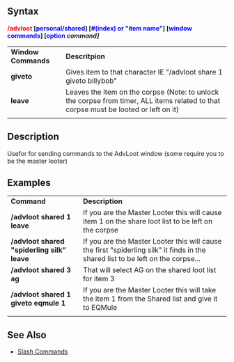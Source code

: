 ## Syntax

**<span style="color:red">/advloot</span> \[<span style="color:blue">personal/shared</span>\]
\[<span style="color:blue">#(index) or "item name"</span>\] \[<span style="color:blue">window commands</span>\]
\[<span style="color:blue">option</span> *command\]***

|                     |                                                                                                                                      |
|---------------------|--------------------------------------------------------------------------------------------------------------------------------------|
| **Window Commands** | **Descritpion**                                                                                                                      |
| **giveto**          | Gives item to that character IE "/advloot share 1 giveto billybob"                                                                   |
| **leave**           | Leaves the item on the corpse (Note: to unlock the corpse from timer, ALL items related to that corpse must be looted or left on it) |
|                     |                                                                                                                                      |

## Description

Usefor for sending commands to the AdvLoot window (some require you to be the master looter)

## Examples

|                                             |                                                                                                                                  |
|---------------------------------------------|----------------------------------------------------------------------------------------------------------------------------------|
| **Command**                                 | **Description**                                                                                                                  |
| **/advloot shared 1 leave**                 | If you are the Master Looter this will cause item 1 on the share loot list to be left on the corpse                              |
| **/advloot shared "spiderling silk" leave** | If you are the Master Looter this will cause the first "spiderling silk" it finds in the shared list to be left on the corpse... |
| **/advloot shared 3 ag**                    | That will select AG on the shared loot list for item 3                                                                           |
| **/advloot shared 1 giveto eqmule 1**       | If you are the Master Looter this will take the item 1 from the Shared list and give it to EQMule                                |
|                                             |                                                                                                                                  |

## See Also

-   [Slash Commands](slash-commands.md)


